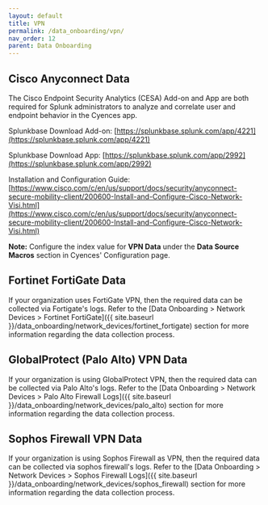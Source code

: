 ```yaml
---
layout: default
title: VPN
permalink: /data_onboarding/vpn/
nav_order: 12
parent: Data Onboarding
---
```


## Cisco Anyconnect Data

The Cisco Endpoint Security Analytics (CESA) Add-on and App are both required for Splunk administrators to analyze and correlate user and endpoint behavior in the Cyences app. 

Splunkbase Download Add-on:
[https://splunkbase.splunk.com/app/4221](https://splunkbase.splunk.com/app/4221)

Splunkbase Download App:
[https://splunkbase.splunk.com/app/2992](https://splunkbase.splunk.com/app/2992)

Installation and Configuration Guide:
[https://www.cisco.com/c/en/us/support/docs/security/anyconnect-secure-mobility-client/200600-Install-and-Configure-Cisco-Network-Visi.html](https://www.cisco.com/c/en/us/support/docs/security/anyconnect-secure-mobility-client/200600-Install-and-Configure-Cisco-Network-Visi.html)

**Note:** Configure the index value for **VPN Data** under the **Data Source Macros** section in Cyences' Configuration page.

[comment]: <> (TODO_LATER: add estimated data size)


## Fortinet FortiGate Data

If your organization uses FortiGate VPN, then the required data can be collected via Fortigate's logs. Refer to the [Data Onboarding > Network Devices > Fortinet FortiGate]({{ site.baseurl }}/data_onboarding/network_devices/fortinet_fortigate) section for more information regarding the data collection process.


## GlobalProtect (Palo Alto) VPN Data

If your organization is using GlobalProtect VPN, then the required data can be collected via Palo Alto's logs. Refer to the [Data Onboarding > Network Devices > Palo Alto Firewall Logs]({{ site.baseurl }}/data_onboarding/network_devices/palo_alto) section for more information regarding the data collection process.

## Sophos Firewall VPN Data

If your organization is using Sophos Firewall as VPN, then the required data can be collected via sophos firewall's logs. Refer to the [Data Onboarding > Network Devices > Sophos Firewall Logs]({{ site.baseurl }}/data_onboarding/network_devices/sophos_firewall) section for more information regarding the data collection process.